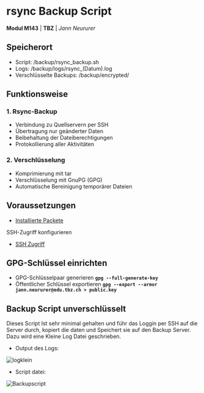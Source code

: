 # rsync Backup Script

**Modul M143** | **TBZ** | *Jann Neururer*


## Speicherort

- Script: /backup/rsync_backup.sh
- Logs: /backup/logs/rsync_(Datum).log
- Verschlüsselte Backups: /backup/encrypted/

## Funktionsweise

### 1. Rsync-Backup

- Verbindung zu Quellservern per SSH
- Übertragung nur geänderter Daten
- Beibehaltung der Dateiberechtigungen
- Protokollierung aller Aktivitäten

### 2. Verschlüsselung

- Komprimierung mit tar
- Verschlüsselung mit GnuPG (GPG)
- Automatische Bereinigung temporärer Dateien

## Voraussetzungen
- [Installierte Packete](Umsetzung.md#installierte-packages)

SSH-Zugriff konfigurieren
- [SSH Zugriff](Umsetzung.md#ssh-keys-generieren)

## GPG-Schlüssel einrichten

- GPG-Schlüsselpaar generieren
**`gpg --full-generate-key`**
- Öffentlicher Schlüssel exportieren 
**`gpg --export --armor jann.neururer@edu.tbz.ch > public.key`**

## Backup Script unverschlüsselt
Dieses Script Ist sehr minimal gehalten und führ das Loggin per SSH auf die Server durch, kopiert die daten und Speichert sie auf den Backup Server. Dazu wird eine Kleine Log Datei geschrieben.
- Output des Logs:

![logklein](https://raw.githubusercontent.com/Jann08/M143_nfs-apache-backup/main/imgs/sentproof.png)

- Script datei:

![Backupscript](https://raw.githubusercontent.com/Jann08/M143_nfs-apache-backup/main/imgs/Backupscript.png)

